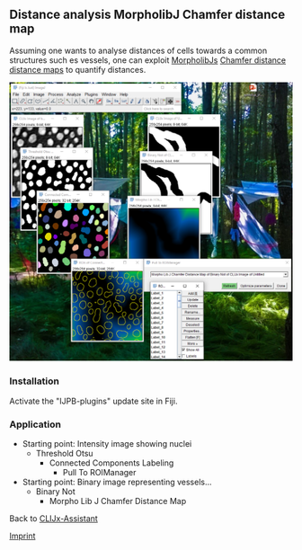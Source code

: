 ## Distance analysis MorpholibJ Chamfer distance map
Assuming one wants to analyse distances of cells towards a common structures such es vessels, one can exploit 
[MorpholibJs](https://imagej.net/MorphoLibJ) [Chamfer distance distance maps](https://imagej.net/MorphoLibJ.html#Distances_for_binary_images) to quantify distances.

![Image](images/morpholibj_distance_map.png)

### Installation
Activate the "IJPB-plugins" update site in Fiji.

### Application
 * Starting point: Intensity image showing nuclei 
   * Threshold Otsu 
     * Connected Components Labeling 
       * Pull To ROIManager 
 * Starting point: Binary image representing vessels... 
   * Binary Not 
     * Morpho Lib J Chamfer Distance Map 


Back to [CLIJx-Assistant](https://clij.github.io/assistant)

[Imprint](https://clij.github.io/imprint)
